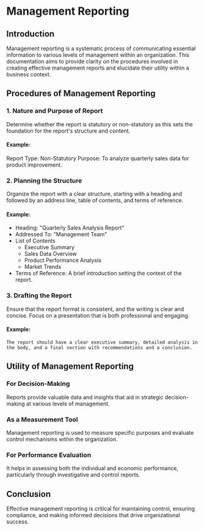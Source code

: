 # Management Reporting

## Introduction
Management reporting is a systematic process of communicating essential information to various levels of management within an organization. This documentation aims to provide clarity on the procedures involved in creating effective management reports and elucidate their utility within a business context.

## Procedures of Management Reporting

### 1. Nature and Purpose of Report
Determine whether the report is statutory or non-statutory as this sets the foundation for the report's structure and content.

#### Example:

Report Type: Non-Statutory
Purpose: To analyze quarterly sales data for product improvement.


### 2. Planning the Structure
Organize the report with a clear structure, starting with a heading and followed by an address line, table of contents, and terms of reference.

#### Example:

- Heading: "Quarterly Sales Analysis Report"
- Addressed To: "Management Team"
- List of Contents
  - Executive Summary
  - Sales Data Overview
  - Product Performance Analysis
  - Market Trends
- Terms of Reference: A brief introduction setting the context of the report.


### 3. Drafting the Report
Ensure that the report format is consistent, and the writing is clear and concise. Focus on a presentation that is both professional and engaging.

#### Example:
```plaintext
The report should have a clear executive summary, detailed analysis in the body, and a final section with recommendations and a conclusion.
```

## Utility of Management Reporting

### For Decision-Making
Reports provide valuable data and insights that aid in strategic decision-making at various levels of management.

### As a Measurement Tool
Management reporting is used to measure specific purposes and evaluate control mechanisms within the organization.

### For Performance Evaluation
It helps in assessing both the individual and economic performance, particularly through investigative and control reports.

## Conclusion
Effective management reporting is critical for maintaining control, ensuring compliance, and making informed decisions that drive organizational success.
